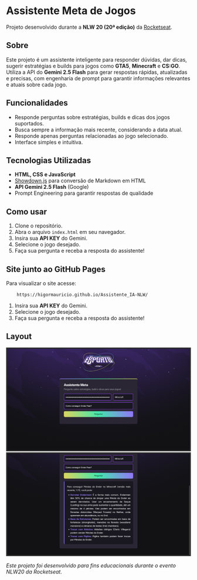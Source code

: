 # Assistente Meta de Jogos 

Projeto desenvolvido durante a **NLW 20 (20ª edição)** da [Rocketseat](https://rocketseat.com.br/).

## Sobre

Este projeto é um assistente inteligente para responder dúvidas, dar dicas, sugerir estratégias e builds para jogos como **GTA5**, **Minecraft** e **CS:GO**.  
Utiliza a API do **Gemini 2.5 Flash** para gerar respostas rápidas, atualizadas e precisas, com engenharia de prompt para garantir informações relevantes e atuais sobre cada jogo.

## Funcionalidades

- Responde perguntas sobre estratégias, builds e dicas dos jogos suportados.
- Busca sempre a informação mais recente, considerando a data atual.
- Responde apenas perguntas relacionadas ao jogo selecionado.
- Interface simples e intuitiva.

## Tecnologias Utilizadas

- **HTML, CSS e JavaScript**
- [Showdown.js](https://github.com/showdownjs/showdown) para conversão de Markdown em HTML
- **API Gemini 2.5 Flash** (Google)
- Prompt Engineering para garantir respostas de qualidade

## Como usar

1. Clone o repositório.
2. Abra o arquivo `index.html` em seu navegador.
3. Insira sua **API KEY** do Gemini.
4. Selecione o jogo desejado.
5. Faça sua pergunta e receba a resposta do assistente!

## Site junto ao GitHub Pages
Para visualizar o site acesse: 

        https://higormauricio.github.io/Assistente_IA-NLW/

1. Insira sua **API KEY** do Gemini.
2. Selecione o jogo desejado.
3. Faça sua pergunta e receba a resposta do assistente!

## Layout

![Screenshot do Assistente Meta](assets/screenshot.png)
![Screenshot do Assistente Meta com Resposta](assets/screenshot_resposta.png)

*Este projeto foi desenvolvido para fins educacionais durante o evento NLW20 da Rocketseat.*
